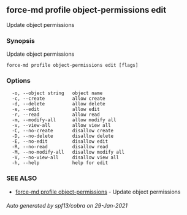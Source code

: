## force-md profile object-permissions edit

Update object permissions

### Synopsis

Update object permissions

```
force-md profile object-permissions edit [flags]
```

### Options

```
  -o, --object string   object name
  -c, --create          allow create
  -d, --delete          allow delete
  -e, --edit            allow edit
  -r, --read            allow read
  -m, --modify-all      allow modify all
  -v, --view-all        allow view all
  -C, --no-create       disallow create
  -D, --no-delete       disallow delete
  -E, --no-edit         disallow edit
  -R, --no-read         disallow read
  -M, --no-modify-all   disallow modify all
  -V, --no-view-all     disallow view all
  -h, --help            help for edit
```

### SEE ALSO

* [force-md profile object-permissions](force-md_profile_object-permissions.md)	 - Update object permissions

###### Auto generated by spf13/cobra on 29-Jan-2021
